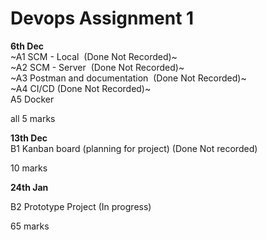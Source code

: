 # Devops Assignment 1
**6th Dec**  
~A1 SCM - Local  (Done Not Recorded)~  
~A2 SCM - Server  (Done Not Recorded)~  
~A3 Postman and documentation  (Done Not Recorded)~  
~A4 CI/CD (Done Not Recorded)~  
A5 Docker 

all 5 marks

**13th Dec**  
B1 Kanban board (planning for project) (Done Not recorded)

10 marks

**24th Jan**

B2 Prototype Project (In progress)

65 marks